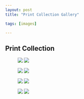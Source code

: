 ```yaml
---
layout: post
title: "Print Collection Gallery"

tags: [images]

---
```


<h2>Print Collection</h2>
<figure class="half">
	<img src="/assets/img/gallery/Print_9499.jpg">
	<img src="/assets/img/gallery/Print_9520.jpg">
</figure>
<figure class="half">
	<img src="/assets/img/gallery/Print_9515.jpg">
	<img src="/assets/img/gallery/Print_9513.jpg">
</figure>
<figure class="half">
	<img src="/assets/img/gallery/Print_9506.jpg">
	<img src="/assets/img/gallery/Print_9516.jpg">
</figure>
<figure class="half">
	<img src="/assets/img/gallery/Print_9519.jpg">
	<img src="/assets/img/gallery/Print_9502.jpg">
</figure>
